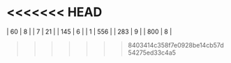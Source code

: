 <<<<<<< HEAD
=======
| 60     | 8    |
| 7      |   21 |
| 145    |   6  |
| 1      | 556  |
| 283    |  9   |
| 800    |  8   |
>>>>>>> 8403414c358f7e0928be14cb57d54275ed33c4a5
